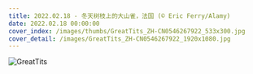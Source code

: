 ```yaml
---
title: 2022.02.18 - 冬天树枝上的大山雀，法国 (© Eric Ferry/Alamy)
date: 2022.02.18 00:00:00
cover_index: /images/thumbs/GreatTits_ZH-CN0546267922_533x300.jpg
cover_detail: /images/GreatTits_ZH-CN0546267922_1920x1080.jpg
---
```


![GreatTits](/images/GreatTits_ZH-CN0546267922_1920x1080.jpg)
